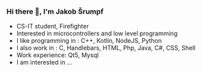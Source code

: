 ### Hi there 👋, I'm Jakob Šrumpf

- CS-IT student, Firefighter
- Interested in microcontrollers and low level programming
- I like programming in : C++, Kotlin, NodeJS, Python
- I also work in : C, Handlebars, HTML, Php, Java, C#, CSS, Shell
- Work experience: Qt5, Mysql
- I am interested in ...

<!--
**Kikanon/Kikanon** is a ✨ _special_ ✨ repository because its `README.md` (this file) appears on your GitHub profile.

Here are some ideas to get you started:

- 🔭 I’m currently working on ...
- 🌱 I’m currently learning ...
- 👯 I’m looking to collaborate on ...
- 🤔 I’m looking for help with ...
- 💬 Ask me about ...
- 📫 How to reach me: ...
- 😄 Pronouns: ...
- ⚡ Fun fact: ...
-->
